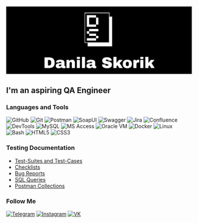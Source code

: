 ![Header](https://github.com/InspectorDanko/InspectorDanko/blob/main/assets/Danila%20Skorik.jpg)

## I'm an aspiring QA Engineer

### Languages and Tools
![GitHub](https://img.shields.io/badge/-Github-000000?style=for-the-badge&logo=Github&logoColor=222222)
![Git](https://img.shields.io/badge/-Git-000000?style=for-the-badge&logo=Git&logoColor=FF3F1E)
![Postman](https://img.shields.io/badge/-Postman-000000?style=for-the-badge&logo=Postman&logoColor=FE6C37)
![SoapUI](https://img.shields.io/badge/-Soap_UI-000000?style=for-the-badge&logo=SoapUI&logoColor=2684FF)
![Swagger](https://img.shields.io/badge/-Swagger-000000?style=for-the-badge&logo=Swagger&logoColor=7CEB4D)
![Jira](https://img.shields.io/badge/-Jira-000000?style=for-the-badge&logo=Jira&logoColor=2684FF)
![Confluence](https://img.shields.io/badge/-Confluence-000000?style=for-the-badge&logo=Confluence&logoColor=0081F7)
![DevTools](https://img.shields.io/badge/-devtools-000000?style=for-the-badge&logo=GoogleChrome&logoColor=2684FF)
![MySQL](https://img.shields.io/badge/-Mysql-000000?style=for-the-badge&logo=Mysql&logoColor=088181)
![MS Access](https://img.shields.io/badge/-MS_Access-000000?style=for-the-badge&logo=&logoColor=2684FF)
![Oracle VM](https://img.shields.io/badge/-Virtual_Box-000000?style=for-the-badge&logo=VirtualBox&logoColor=F3E7E5)
![Docker](https://img.shields.io/badge/-Docker-000000?style=for-the-badge&logo=Docker&logoColor=2684FF)
![Linux](https://img.shields.io/badge/-Linux-000000?style=for-the-badge&logo=Linux&logoColor=F6F7F5)
![Bash](https://img.shields.io/badge/-Bash-000000?style=for-the-badge&logo=GNUBash&logoColor=FEFEFE)
![HTML5](https://img.shields.io/badge/-HTML5-000000?style=for-the-badge&logo=HTML5&logoColor=E5532D)
![CSS3](https://img.shields.io/badge/-CSS3-000000?style=for-the-badge&logo=CSS3&logoColor=2684FF)

### Testing Documentation

- [Test-Suites and Test-Cases](https://github.com/InspectorDanko/Test-Cases)
- [Checklists](https://github.com/InspectorDanko/Checklists)
- [Bug Reports](https://github.com/InspectorDanko/Bug-Reports)
- [SQL Queries](https://github.com/InspectorDanko/SQL-Queries)
- [Postman Collections](https://github.com/InspectorDanko/Postman-Collections)

### Follow Me

[![Telegram](https://img.shields.io/badge/-Telegram-000000?style=for-the-badge&logo=Telegram&logoColor=2BA4DF)](https://t.me/danko_bako)
[![Instagram](https://img.shields.io/badge/-Instagram-000000?style=for-the-badge&logo=Instagram&logoColor=FE640B)](https://www.instagram.com/danko.185?igsh=MXJxMzd3Mm5ianozNw%3D%3D&utm_source=qr)
[![VK](https://img.shields.io/badge/-VK-000000?style=for-the-badge&logo=VK&logoColor=0F7FFE)](https://vk.com/danko.bako)

